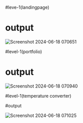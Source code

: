 #leve-1(landingpage)

# output

![Screenshot 2024-06-18 070651](https://github.com/pithanagasanjay/OIB_SIP/assets/173048237/919e3c23-a6d5-4c78-b963-9ad62ee2214c)

#level-1(portfolio)

# output

![Screenshot 2024-06-18 070940](https://github.com/pithanagasanjay/OIB_SIP/assets/173048237/30e2e148-f6c2-4ffc-bd92-d4c3e5982dd9)

#level-1(temperature converter)

#output

![Screenshot 2024-06-18 071025](https://github.com/pithanagasanjay/OIB_SIP/assets/173048237/6eaf4305-d05d-483a-8867-54fecd190fa8)

